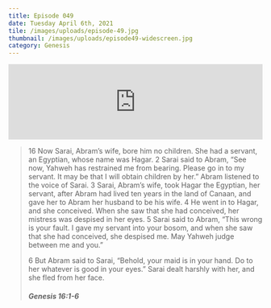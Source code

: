 ```yaml
---
title: Episode 049
date: Tuesday April 6th, 2021
tile: /images/uploads/episode-49.jpg
thumbnail: /images/uploads/episode49-widescreen.jpg
category: Genesis
---
```

<iframe title="0049 - In defence of Abram and Sarai" allowtransparency="true" height="150" width="100%" style="border: none; min-width: min(100%, 430px);" scrolling="no" data-name="pb-iframe-player" src="https://www.podbean.com/player-v2/?i=c8itu-ffeb23-pb&from=pb6admin&download=1&share=1&download=1&rtl=0&fonts=Arial&skin=1&btn-skin=7"></iframe>

<!--StartFragment-->

> 16 Now Sarai, Abram’s wife, bore him no children. She had a servant, an Egyptian, whose name was Hagar. 2 Sarai said to Abram, “See now, Yahweh has restrained me from bearing. Please go in to my servant. It may be that I will obtain children by her.” Abram listened to the voice of Sarai. 3 Sarai, Abram’s wife, took Hagar the Egyptian, her servant, after Abram had lived ten years in the land of Canaan, and gave her to Abram her husband to be his wife. 4 He went in to Hagar, and she conceived. When she saw that she had conceived, her mistress was despised in her eyes. 5 Sarai said to Abram, “This wrong is your fault. I gave my servant into your bosom, and when she saw that she had conceived, she despised me. May Yahweh judge between me and you.”
>
> 6 But Abram said to Sarai, “Behold, your maid is in your hand. Do to her whatever is good in your eyes.” Sarai dealt harshly with her, and she fled from her face.
>
> ##### Genesis 16:1-6

<!--EndFragment-->